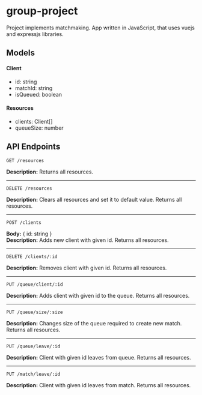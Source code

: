# group-project

Project implements matchmaking. App written in JavaScript, that uses vuejs and expressjs libraries.

## Models ##

#### Client ####
 - id: string
 - matchId: string
 - isQueued: boolean
 
#### Resources ####
 - clients: Client[]
 - queueSize: number

## API Endpoints ## 

```
GET /resources
```
**Description:** Returns all resources.

-------------------------

```
DELETE /resources
```
**Description:** Clears all resources and set it to default value. Returns all resources.

-------------------------

```
POST /clients
```
**Body:** { id: string }  
**Description:** Adds new client with given id. Returns all resources.

-------------------------

```
DELETE /clients/:id
``` 
**Description:** Removes client with given id. Returns all resources.

-------------------------

```
PUT /queue/client/:id
``` 
**Description:** Adds client with given id to the queue. Returns all resources.

-------------------------

```
PUT /queue/size/:size
``` 
**Description:** Changes size of the queue required to create new match. Returns all resources.

-------------------------

```
PUT /queue/leave/:id
``` 
**Description:** Client with given id leaves from queue. Returns all resources.

-------------------------

```
PUT /match/leave/:id
``` 
**Description:** Client with given id leaves from match. Returns all resources.
